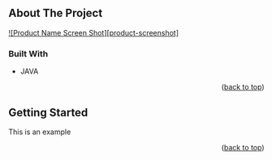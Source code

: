 <!-- ABOUT THE PROJECT -->
## About The Project

[![Product Name Screen Shot][product-screenshot]](https://example.com)

### Built With

* JAVA

<p align="right">(<a href="#top">back to top</a>)</p>

<!-- GETTING STARTED -->
## Getting Started

This is an example

<p align="right">(<a href="#top">back to top</a>)</p>
